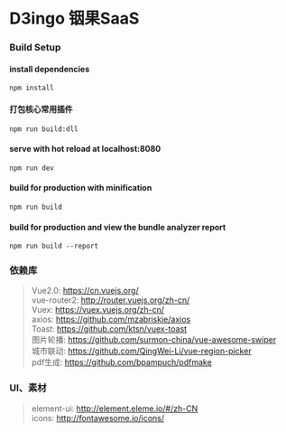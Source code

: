 # D3ingo 铟果SaaS


### Build Setup

#### install dependencies
```
npm install
```

#### 打包核心常用插件
```
npm run build:dll
```

#### serve with hot reload at localhost:8080
```
npm run dev
```

#### build for production with minification
```
npm run build
```

#### build for production and view the bundle analyzer report
```
npm run build --report
```

### 依赖库
> Vue2.0: https://cn.vuejs.org/  
> vue-router2: http://router.vuejs.org/zh-cn/  
> Vuex: https://vuex.vuejs.org/zh-cn/  
> axios: https://github.com/mzabriskie/axios  
> Toast: https://github.com/ktsn/vuex-toast  
> 图片轮播: https://github.com/surmon-china/vue-awesome-swiper  
> 城市联动: https://github.com/QingWei-Li/vue-region-picker  
> pdf生成: https://github.com/bpampuch/pdfmake  


### UI、素材
> element-ui: http://element.eleme.io/#/zh-CN  
> icons: http://fontawesome.io/icons/  
